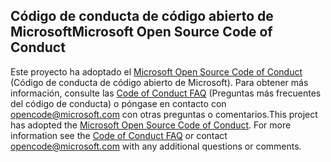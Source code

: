 ## <a name="microsoft-open-source-code-of-conduct"></a><span data-ttu-id="0e83d-101">Código de conducta de código abierto de Microsoft</span><span class="sxs-lookup"><span data-stu-id="0e83d-101">Microsoft Open Source Code of Conduct</span></span>
<span data-ttu-id="0e83d-p101">Este proyecto ha adoptado el [Microsoft Open Source Code of Conduct](https://opensource.microsoft.com/codeofconduct/) (Código de conducta de código abierto de Microsoft). Para obtener más información, consulte las [Code of Conduct FAQ](https://opensource.microsoft.com/codeofconduct/faq/) (Preguntas más frecuentes del código de conducta) o póngase en contacto con [opencode@microsoft.com](mailto:opencode@microsoft.com) con otras preguntas o comentarios.</span><span class="sxs-lookup"><span data-stu-id="0e83d-p101">This project has adopted the [Microsoft Open Source Code of Conduct](https://opensource.microsoft.com/codeofconduct/). For more information see the [Code of Conduct FAQ](https://opensource.microsoft.com/codeofconduct/faq/) or contact [opencode@microsoft.com](mailto:opencode@microsoft.com) with any additional questions or comments.</span></span>